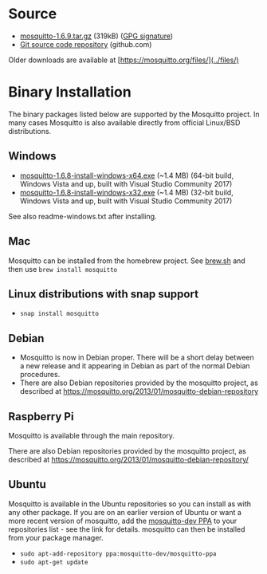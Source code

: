 <!--
.. title: Download
.. slug: download
.. date: 2019-09-25 11:28:00 UTC+1
.. tags: tag
.. category: category
.. link: link
.. description:
.. type: text
-->

# Source

* [mosquitto-1.6.9.tar.gz](https://mosquitto.org/files/source/mosquitto-1.6.9.tar.gz) (319kB) ([GPG signature](https://mosquitto.org/files/source/mosquitto-1.6.9.tar.gz.asc))
* [Git source code repository](https://github.com/eclipse/mosquitto) (github.com)

Older downloads are available at [https://mosquitto.org/files/](../files/)

# Binary Installation

The binary packages listed below are supported by the Mosquitto project. In many
cases Mosquitto is also available directly from official Linux/BSD
distributions.

## Windows

* [mosquitto-1.6.8-install-windows-x64.exe](https://mosquitto.org/files/binary/win64/mosquitto-1.6.8-install-windows-x64.exe) (~1.4 MB) (64-bit build, Windows Vista and up, built with Visual Studio Community 2017)
* [mosquitto-1.6.8-install-windows-x32.exe](https://mosquitto.org/files/binary/win32/mosquitto-1.6.8-install-windows-x86.exe) (~1.4 MB) (32-bit build, Windows Vista and up, built with Visual Studio Community 2017)

See also readme-windows.txt after installing.

## Mac
Mosquitto can be installed from the homebrew project. See
[brew.sh](https://brew.sh/) and then use `brew install mosquitto`

## Linux distributions with snap support

* `snap install mosquitto`

## Debian
* Mosquitto is now in Debian proper. There will be a short delay between a new
  release and it appearing in Debian as part of the normal Debian procedures.
* There are also Debian repositories provided by the mosquitto project, as
  described at <https://mosquitto.org/2013/01/mosquitto-debian-repository>

## Raspberry Pi
Mosquitto is available through the main repository.

There are also Debian repositories provided by the mosquitto project, as
described at <https://mosquitto.org/2013/01/mosquitto-debian-repository/>

## Ubuntu
Mosquitto is available in the Ubuntu repositories so you can install as with
any other package. If you are on an earlier version of Ubuntu or want a more
recent version of mosquitto, add the [mosquitto-dev
PPA](https://launchpad.net/%7Emosquitto-dev/+archive/mosquitto-ppa/) to your
repositories list - see the link for details. mosquitto can then be installed
from your package manager.

* `sudo apt-add-repository ppa:mosquitto-dev/mosquitto-ppa`
* `sudo apt-get update`
